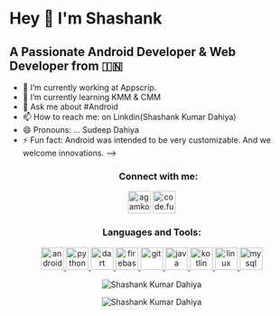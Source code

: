 # Hey 👋 I'm Shashank 
## A Passionate Android Developer & Web Developer from :india:




- 🔭 I’m currently working at Appscrip.
- 🌱 I’m currently learning KMM & CMM
- 💬 Ask me about #Android 
- 📫 How to reach me:  on Linkdin(Shashank Kumar Dahiya)
- 😄 Pronouns: ... Sudeep Dahiya
- ⚡ Fun fact: Android was intended to be very customizable. And we welcome innovations.
-->
      <p align="center" >
   <h3 align="center">Connect with me:</h3>
</p>

<p align="center">  <a href="https://www.linkedin.com/in/shashank-kumar-dahiya-552b32198/?trk=public_profile_samename_profile_profile-result-card_result-card_full-click&originalSubdomain=in" target="blank"><img align="middle" src="https://cdn2.iconfinder.com/data/icons/social-media-applications/64/social_media_applications_14-linkedin-512.png" alt="agamkoradiya" height="40" width="40" /></a> 
<a href="https://www.instagram.com/127.0.0.1_anonymous/?hl=en" target="blank"><img align="middle" src="https://cdn4.iconfinder.com/data/icons/logos-and-brands/512/173_Instagram_logo_logos-512.png" alt="code.fun" height="40" width="40" /></a></p>

<h3 align="center">Languages and Tools:</h3>
   



<p align="center">  <a href="https://developer.android.com" target="_blank"> <img src="https://cdn2.iconfinder.com/data/icons/free-1/128/Android__logo__robot-128.png" alt="android" width="40" height="40"/> </a> <a href="https://www.python.org/" target="_blank"> <img src="https://cdn4.iconfinder.com/data/icons/logos-and-brands/512/267_Python_logo-128.png" alt="python" width="40" height="40"/> </a> <a href="https://dart.dev" target="_blank"> <img src="https://www.vectorlogo.zone/logos/dartlang/dartlang-icon.svg" alt="dart" width="40" height="40"/> </a> <a href="https://firebase.google.com/" target="_blank"> <img src="https://www.vectorlogo.zone/logos/firebase/firebase-icon.svg" alt="firebase" width="40" height="40"/> </a> <a href="https://flutter.dev" target="_blank">  </a> <a href="https://git-scm.com/" target="_blank"> <img src="https://www.vectorlogo.zone/logos/git-scm/git-scm-icon.svg" alt="git" width="40" height="40"/> </a> <a href="https://www.java.com" target="_blank"> <img src="https://cdn4.iconfinder.com/data/icons/logos-and-brands/512/181_Java_logo_logos-128.png" alt="java" width="40" height="40"/> </a> <a href="https://kotlinlang.org" target="_blank"> <img src="https://www.vectorlogo.zone/logos/kotlinlang/kotlinlang-icon.svg" alt="kotlin" width="40" height="40"/> </a> <a href="https://www.linux.org/" target="_blank"> <img src="https://cdn3.iconfinder.com/data/icons/logos-brands-3/24/logo_brand_brands_logos_linux-512.png" alt="linux" width="40" height="40"/> </a> <a href="https://www.mysql.com/" target="_blank"> <img src="https://cdn4.iconfinder.com/data/icons/logos-3/181/MySQL-256.png" alt="mysql" width="40" height="40"/> </a> </p>

<p align="center"><img align="center" src="https://github-readme-stats.vercel.app/api?username=Sudeep152&show_icons=true&theme=radical" alt="Shashank Kumar Dahiya" /></p>
<p align="center"><img align="center" src="https://github-readme-stats.vercel.app/api/top-langs/?username=Sudeep152&show_icons=true&theme=radical" alt="Shashank Kumar Dahiya" /></p>
